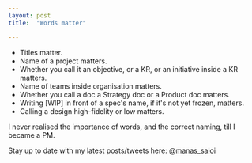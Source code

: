 ```yaml
---
layout: post
title:  "Words matter"

---
```


- Titles matter.
- Name of a project matters.
- Whether you call it an objective, or a KR, or an initiative inside a KR matters.
- Name of teams inside organisation matters.
- Whether you call a doc a Strategy doc or a Product doc matters.
- Writing [WIP] in front of a spec's name, if it's not yet frozen, matters.
- Calling a design high-fidelity or low matters.

I never realised the importance of words, and the correct naming, till I became a PM.

Stay up to date with my latest posts/tweets here: [@manas_saloi](http://twitter.com/manas_saloi)
